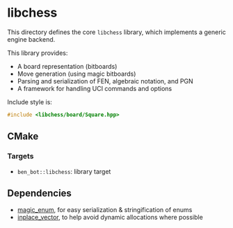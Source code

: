 # libchess

This directory defines the core `libchess` library, which implements a generic engine backend.

This library provides:
* A board representation (bitboards)
* Move generation (using magic bitboards)
* Parsing and serialization of FEN, algebraic notation, and PGN
* A framework for handling UCI commands and options

Include style is:
```cpp
#include <libchess/board/Square.hpp>
```

## CMake

### Targets

* `ben_bot::libchess`: library target

## Dependencies

* [magic_enum](https://github.com/Neargye/magic_enum), for easy serialization & stringification of enums
* [inplace_vector](https://github.com/bemanproject/inplace_vector/tree/main), to help avoid dynamic allocations where possible
